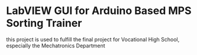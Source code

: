 # LabVIEW GUI for Arduino Based MPS Sorting Trainer
this project is used to fulfill the final project for Vocational High School, especially the Mechatronics Department
